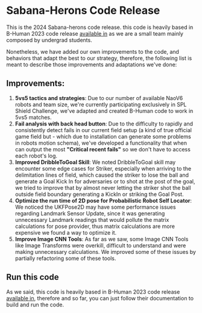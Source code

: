 # Sabana-Herons Code Release

This is the 2024 Sabana-herons code release. this code is heavily based in B-Human 2023 code release [available in](https://wiki.b-human.de/coderelease2023/) as we are a small team mainly composed by undergrad students.

Nonetheless, we have added our own improvements to the code, and behaviors that adapt the best to our strategy, therefore, the following list is meant to describe those improvements and adaptations we've done:

## Improvements:

1. **5vs5 tactics and strategies**: Due to our number of available NaoV6 robots and team size, we're currently participating exclusively in SPL Shield Challenge, we've adapted and created B-Human code to work in 5vs5 matches.
2. **Fail analysis with back head button**: Due to the difficulty to rapidly and consistently detect fails in our current field setup (a kind of true official game field but - which due to installation can generate some problems in robots motion schema), we've developed a functionality that when can output the most **"Critical recent fails"** so we don't have to access each robot's log.
3. **Improved DribbleToGoal Skill**: We noted DribbleToGoal skill may encounter some edge cases for Striker, especially when arriving to the delimitation lines of field, which caused the striker to lose the ball and generate a Goal Kick In for adversaries or to shot at the post of the goal, we tried to improve that by almost never letting the striker shot the ball outside field boundary generating a KickIn or striking the Goal Post.
4. **Optimize the run time of 2D pose for Probabilistic Robot Self Locator**: We noticed the UKFPose2D may have some performance issues regarding Landmark Sensor Update, since it was generating unnecessary Landmark readings that would pollute the matrix calculations for pose provider, thus matrix calculations are more expensive we found a way to optimize it.
5. **Improve Image CNN Tools**: As far as we saw, some Image CNN Tools like Image Transforms were overkill, difficult to understand and were making unnecessary calculations. We improved some of these issues by partially refactoring some of these tools.

## Run this code

As we said, this code is heavily based in B-Human 2023 code release [available in](https://wiki.b-human.de/coderelease2023/), therefore and so far, you can just follow their documentation to build and run the code.
